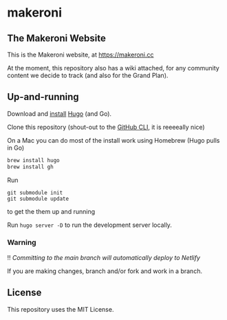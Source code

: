 # makeroni

## The Makeroni Website

This is the Makeroni website, at https://makeroni.cc

At the moment, this repository also has a wiki attached, for any community content we decide to track (and also for the Grand Plan).

## Up-and-running

Download and [install](https://gohugo.io/getting-started/installing/) [Hugo](https://gohugo.io/) (and Go).

Clone this repository (shout-out to the [GitHub CLI](https://github.com/cli/cli), it is reeeeally nice)

On a Mac you can do most of the install work using Homebrew (Hugo pulls in Go)

```sh
brew install hugo
brew install gh
```

Run

```
git submodule init
git submodule update
```

to get the them up and running

Run `hugo server -D` to run the development server locally.

### Warning

‼️ *Committing to the main branch will automatically deploy to Netlify*

If you are making changes, branch and/or fork and work in a branch.

## License

This repository uses the MIT License.
